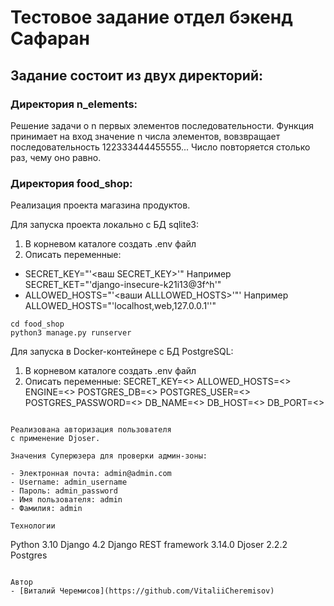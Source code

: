# Тестовое задание отдел бэкенд Сафаран

## Задание состоит из двух директорий:

### Директория n_elements:

Решение задачи о n первых элементов последовательности. Функция принимает на вход
значение n числа элементов, вовзвращает последовательность 122333444455555... 
Число повторяется столько раз, чему оно равно.

### Директория food_shop:

Реализация проекта магазина продуктов.

Для запуска проекта локально c БД sqlite3:
1) В корневом каталоге создать .env файл
2) Описать переменные:
  * SECRET_KEY="'<ваш SECRET_KEY>'"
Например SECRET_KET="'django-insecure-k21i13@3f^h'"
  * ALLOWED_HOSTS="'<ваши ALLLOWED_HOSTS>'"'
Например ALLOWED_HOSTS="'localhost,web,127.0.0.1''"
```
cd food_shop
python3 manage.py runserver
```

Для запуска в Docker-контейнере с БД PostgreSQL:
1) В корневом каталоге создать .env файл
2) Описать переменные:
  SECRET_KEY=<>
  ALLOWED_HOSTS=<>
  ENGINE=<>
  POSTGRES_DB=<>
  POSTGRES_USER=<>
  POSTGRES_PASSWORD=<>
  DB_NAME=<>
  DB_HOST=<>
  DB_PORT=<>
```

Реализована авторизация пользователя 
с применение Djoser.

Значения Суперюзера для проверки админ-зоны:

- Электронная почта: admin@admin.com
- Username: admin_username
- Пароль: admin_password 
- Имя пользователя: admin 
- Фамилия: admin

Технологии
```
Python 3.10
Django 4.2
Django REST framework 3.14.0
Djoser 2.2.2
Postgres
```

Автор
- [Виталий Черемисов](https://github.com/VitaliiCheremisov)